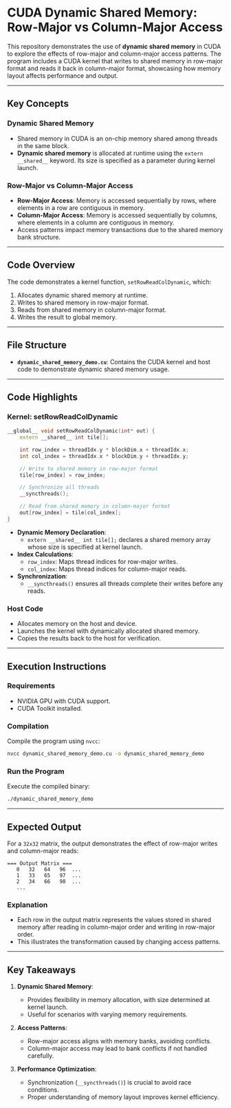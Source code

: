 # CUDA Dynamic Shared Memory: Row-Major vs Column-Major Access

This repository demonstrates the use of **dynamic shared memory** in CUDA to explore the effects of row-major and column-major access patterns. The program includes a CUDA kernel that writes to shared memory in row-major format and reads it back in column-major format, showcasing how memory layout affects performance and output.

---

## **Key Concepts**

### **Dynamic Shared Memory**
- Shared memory in CUDA is an on-chip memory shared among threads in the same block.
- **Dynamic shared memory** is allocated at runtime using the `extern __shared__` keyword. Its size is specified as a parameter during kernel launch.

### **Row-Major vs Column-Major Access**
- **Row-Major Access**: Memory is accessed sequentially by rows, where elements in a row are contiguous in memory.
- **Column-Major Access**: Memory is accessed sequentially by columns, where elements in a column are contiguous in memory.
- Access patterns impact memory transactions due to the shared memory bank structure.

---

## **Code Overview**

The code demonstrates a kernel function, `setRowReadColDynamic`, which:
1. Allocates dynamic shared memory at runtime.
2. Writes to shared memory in row-major format.
3. Reads from shared memory in column-major format.
4. Writes the result to global memory.

---

## **File Structure**

- **`dynamic_shared_memory_demo.cu`**: Contains the CUDA kernel and host code to demonstrate dynamic shared memory usage.

---

## **Code Highlights**

### **Kernel: setRowReadColDynamic**
```cpp
__global__ void setRowReadColDynamic(int* out) {
    extern __shared__ int tile[];

    int row_index = threadIdx.y * blockDim.x + threadIdx.x;
    int col_index = threadIdx.x * blockDim.y + threadIdx.y;

    // Write to shared memory in row-major format
    tile[row_index] = row_index;

    // Synchronize all threads
    __syncthreads();

    // Read from shared memory in column-major format
    out[row_index] = tile[col_index];
}
```

- **Dynamic Memory Declaration**:
  - `extern __shared__ int tile[];` declares a shared memory array whose size is specified at kernel launch.
- **Index Calculations**:
  - `row_index`: Maps thread indices for row-major writes.
  - `col_index`: Maps thread indices for column-major reads.
- **Synchronization**:
  - `__syncthreads()` ensures all threads complete their writes before any reads.

### **Host Code**
- Allocates memory on the host and device.
- Launches the kernel with dynamically allocated shared memory.
- Copies the results back to the host for verification.

---

## **Execution Instructions**

### **Requirements**
- NVIDIA GPU with CUDA support.
- CUDA Toolkit installed.

### **Compilation**
Compile the program using `nvcc`:
```bash
nvcc dynamic_shared_memory_demo.cu -o dynamic_shared_memory_demo
```

### **Run the Program**
Execute the compiled binary:
```bash
./dynamic_shared_memory_demo
```

---

## **Expected Output**

For a `32x32` matrix, the output demonstrates the effect of row-major writes and column-major reads:

```
=== Output Matrix ===
   0   32   64   96  ...
   1   33   65   97  ...
   2   34   66   98  ...
   ...
```

### **Explanation**
- Each row in the output matrix represents the values stored in shared memory after reading in column-major order and writing in row-major order.
- This illustrates the transformation caused by changing access patterns.

---

## **Key Takeaways**

1. **Dynamic Shared Memory**:
   - Provides flexibility in memory allocation, with size determined at kernel launch.
   - Useful for scenarios with varying memory requirements.

2. **Access Patterns**:
   - Row-major access aligns with memory banks, avoiding conflicts.
   - Column-major access may lead to bank conflicts if not handled carefully.

3. **Performance Optimization**:
   - Synchronization (`__syncthreads()`) is crucial to avoid race conditions.
   - Proper understanding of memory layout improves kernel efficiency.